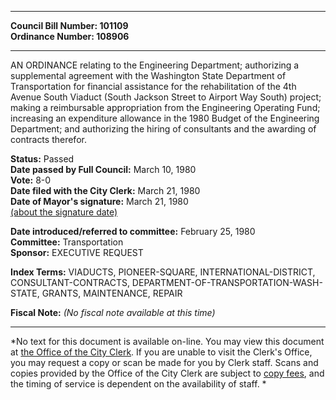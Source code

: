 * * * * *  
  
**Council Bill Number: [](#h0)[](#h2)101109**   
**Ordinance Number: 108906**  
  
* * * * *  
  
AN ORDINANCE relating to the Engineering Department; authorizing a supplemental agreement with the Washington State Department of Transportation for financial assistance for the rehabilitation of the 4th Avenue South Viaduct (South Jackson Street to Airport Way South) project; making a reimbursable appropriation from the Engineering Operating Fund; increasing an expenditure allowance in the 1980 Budget of the Engineering Department; and authorizing the hiring of consultants and the awarding of contracts therefor.  
  
**Status:** Passed   
**Date passed by Full Council:** March 10, 1980   
**Vote:** 8-0   
**Date filed with the City Clerk:** March 21, 1980   
**Date of Mayor's signature:** March 21, 1980   
[(about the signature date)](/~public/approvaldate.htm)   
  
  
**Date introduced/referred to committee:** February 25, 1980   
**Committee:** Transportation   
**Sponsor:** EXECUTIVE REQUEST   
  
**Index Terms:** VIADUCTS, PIONEER-SQUARE, INTERNATIONAL-DISTRICT, CONSULTANT-CONTRACTS, DEPARTMENT-OF-TRANSPORTATION-WASH-STATE, GRANTS, MAINTENANCE, REPAIR  
  
**Fiscal Note:** *(No fiscal note available at this time)*  
  
* * * * *  
  
*No text for this document is available on-line. You may view this document at [the Office of the City Clerk](http://www.seattle.gov/leg/clerk/contactUs.htm). If you are unable to visit the Clerk's Office, you may request a copy or scan be made for you by Clerk staff. Scans and copies provided by the Office of the City Clerk are subject to [copy fees](http://clerk.seattle.gov/~public/clerkfees.htm), and the timing of service is dependent on the availability of staff. *  
  
  

